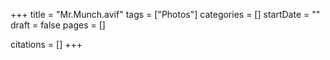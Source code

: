 +++
title = "Mr.Munch.avif"
tags = ["Photos"]
categories = []
startDate = ""
draft = false
pages = []

citations = []
+++
